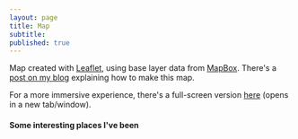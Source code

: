 ```yaml
---
layout: page
title: Map
subtitle: 
published: true
---
```

Map created with <a href="http://leafletjs.com" target="_blank">Leaflet</a>, using base layer data from <a href="https://www.mapbox.com" target="_blank">MapBox</a>.
There's a <a href="http://carlosgrohmann.com/blog/?p=787" target="_blank">post on my blog</a> explaining how to make this map.

For a more immersive experience, there's a full-screen version <a href="/gmaps_full.html" target="_blank">here</a> (opens in a new tab/window).
<div>
<h4>Some interesting places I've been</h4>

<!-- JQuery -->
<script src="http://code.jquery.com/jquery-1.10.2.min.js"></script>

<!-- Leaflet stuff -->
<link rel="stylesheet" href="http://cdn.leafletjs.com/leaflet-0.7.3/leaflet.css" />
<script src="http://cdn.leafletjs.com/leaflet-0.7.3/leaflet.js"></script>

<!-- Leaflet Label plugin -->
<script src='https://api.tiles.mapbox.com/mapbox.js/plugins/leaflet-label/v0.2.1/leaflet.label.js'></script>
<link href='https://api.tiles.mapbox.com/mapbox.js/plugins/leaflet-label/v0.2.1/leaflet.label.css' rel='stylesheet' />

<!-- /* LeafLet map props*/ -->
<style type="text/css">
#map { height: 450px; width: 650px;}
</style>

<!-- LeafLet map  - relative link -->
<div id="map"></div>
<!-- places.geojson -->
<link rel="points" type="application/json" href='/places.geojson'>
<!-- <script src='places.geojson' type="text/javascript"></script> -->

<script>
    // create map
    var map = L.map('map').setView([15, 0], 1);
    // Natural Earth - zooms 0-6
    naturalEarth = L.tileLayer('http://{s}.tiles.mapbox.com/v3/mapbox.natural-earth-2/{z}/{x}/{y}.png', {
            maxZoom: 4,
            minZoom: 0,
            attribution: '&copy; Tiles Courtesy of <a href="https://www.mapbox.com" title="MapBox" target="_blank">MapBox</a>',
            }).addTo(map);
    // MapBox Terrain - zooms 7-18
    MBTerrain = L.tileLayer('http://{s}.tiles.mapbox.com/v3/carlosgrohmann.ibb4756i/{z}/{x}/{y}.png', {
            maxZoom: 18,
            minZoom: 5,
            attribution: '&copy; Tiles Courtesy of <a href="https://www.mapbox.com" title="MapBox" target="_blank">MapBox</a>',
            }).addTo(map);                
    // color itens coording to properties
    function getColor(category) {
        return category == "airport"  ?   '#002E63' : 
               category == "place"    ?   '#FF7E00' :
                                         '#000';
    }
    // Attaching a GeoJSON file with relative link: (from: http://lyzidiamond.com/posts/osgeo-august-meeting/)
      $.getJSON($('link[rel="points"]').attr("href"), function(data) {
        var geoJsonLayer = L.geoJson(data, {
            onEachFeature: function (feature, layer) {
                var desc = feature.properties.Title
                layer.bindLabel(desc)
            },
            pointToLayer: function (feature, latlng) {
                return L.circleMarker(latlng, {
                radius: 3,
                Label: getColor(feature.properties.Title), 
                fillColor: getColor(feature.properties.category), 
                color: "#000",
                weight: 0.5,
                opacity: 0.8,
                fillOpacity: 0.8,})
            },
        });
        geoJsonLayer.addTo(map);
      });
</script>

&nbsp;
&nbsp;
&nbsp;
